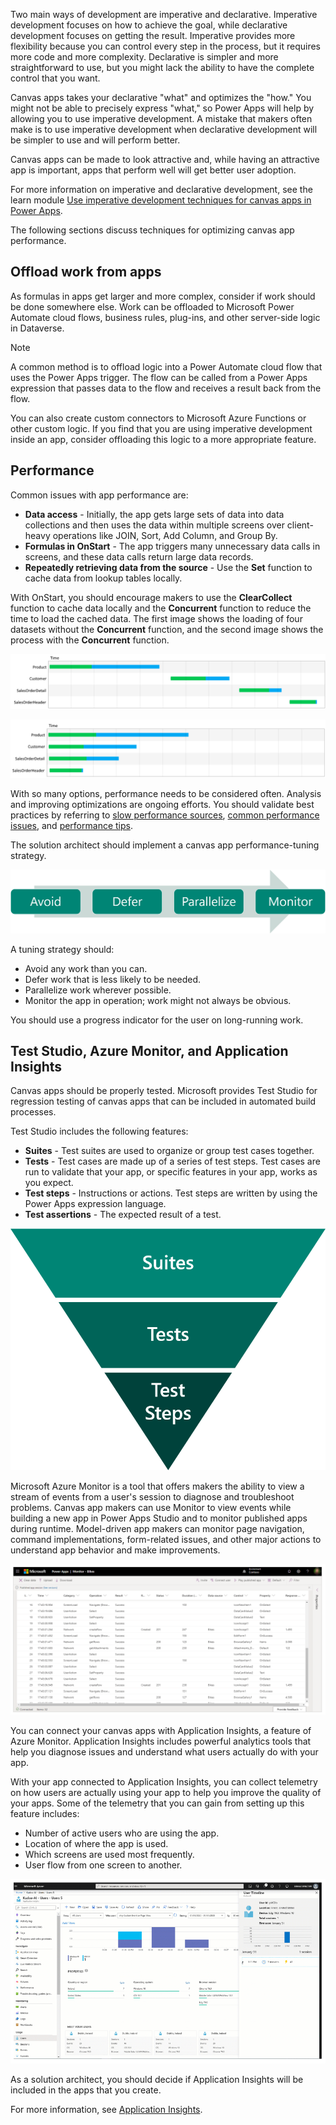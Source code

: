 Two main ways of development are imperative and declarative. Imperative development focuses on how to achieve the goal, while declarative development focuses on getting the result. Imperative provides more flexibility because you can control every step in the process, but it requires more code and more complexity. Declarative is simpler and more straightforward to use, but you might lack the ability to have the complete control that you want.

Canvas apps takes your declarative "what" and optimizes the "how." You might not be able to precisely express "what," so Power Apps will help by allowing you to use imperative development. A mistake that makers often make is to use imperative development when declarative development will be simpler to use and will perform better.

Canvas apps can be made to look attractive and, while having an attractive app is important, apps that perform well will get better user adoption.

For more information on imperative and declarative development, see the learn module [Use imperative development techniques for canvas apps in Power Apps](/learn/modules/use-imperative-dev-techniques-powerapps-canvas-app/?azure-portal=true).

The following sections discuss techniques for optimizing canvas app performance.

## Offload work from apps

As formulas in apps get larger and more complex, consider if work should be done somewhere else. Work can be offloaded to Microsoft Power Automate cloud flows, business rules, plug-ins, and other server-side logic in Dataverse.

> [!NOTE]
> A common method is to offload logic into a Power Automate cloud flow that uses the Power Apps trigger. The flow can be called from a Power Apps expression that passes data to the flow and receives a result back from the flow.

You can also create custom connectors to Microsoft Azure Functions or other custom logic. If you find that you are using imperative development inside an app, consider offloading this logic to a more appropriate feature.

## Performance

Common issues with app performance are:

- **Data access** - Initially, the app gets large sets of data into data collections and then uses the data within multiple screens over client-heavy operations like JOIN, Sort, Add Column, and Group By.
- **Formulas in OnStart** - The app triggers many unnecessary data calls in screens, and these data calls return large data records.
- **Repeatedly retrieving data from the source** - Use the **Set** function to cache data from lookup tables locally.

With OnStart, you should encourage makers to use the **ClearCollect** function to cache data locally and the **Concurrent** function to reduce the time to load the cached data. The first image shows the loading of four datasets without the **Concurrent** function, and the second image shows the process with the **Concurrent** function.

![Diagram showing sequential dataset loading.](../media/5-onstart-1.png)

![Diagram showing concurrent dataset loading.](../media/5-onstart-2.png)

With so many options, performance needs to be considered often. Analysis and improving optimizations are ongoing efforts. You should validate best practices by referring to [slow performance sources](/powerapps/maker/canvas-apps/slow-performance-sources), [common performance issues](/powerapps/maker/canvas-apps/common-performance-issue-resolutions), and [performance tips](/powerapps/maker/canvas-apps/performance-tips).

The solution architect should implement a canvas app performance-tuning strategy.

![Diagram showing the tuning process strategy.](../media/5-tuning.png)

A tuning strategy should:

- Avoid any work than you can.
- Defer work that is less likely to be needed.
- Parallelize work wherever possible.
- Monitor the app in operation; work might not always be obvious.

You should use a progress indicator for the user on long-running work.

## Test Studio, Azure Monitor, and Application Insights

Canvas apps should be properly tested. Microsoft provides Test Studio for regression testing of canvas apps that can be included in automated build processes.

Test Studio includes the following features:

- **Suites** - Test suites are used to organize or group test cases together.
- **Tests** - Test cases are made up of a series of test steps. Test cases are run to validate that your app, or specific features in your app, works as you expect.
- **Test steps** - Instructions or actions. Test steps are written by using the Power Apps expression language.
- **Test assertions** - The expected result of a test.

![Diagram showing Test Studio suite components.](../media/5-test-studio-components.png)

Microsoft Azure Monitor is a tool that offers makers the ability to view a stream of events from a user's session to diagnose and troubleshoot problems. Canvas app makers can use Monitor to view events while building a new app in Power Apps Studio and to monitor published apps during runtime. Model-driven app makers can monitor page navigation, command implementations, form-related issues, and other major actions to understand app behavior and make improvements.

![Screenshot showing the Monitor tool of events.](../media/5-monitor.png)

You can connect your canvas apps with Application Insights, a feature of Azure Monitor. Application Insights includes powerful analytics tools that help you diagnose issues and understand what users actually do with your app.

With your app connected to Application Insights, you can collect telemetry on how users are actually using your app to help you improve the quality of your apps. Some of the telemetry that you can gain from setting up this feature includes:

- Number of active users who are using the app.
- Location of where the app is used.
- Which screens are used most frequently.
- User flow from one screen to another.

![Screenshot of Monitor used for insights.](../media/5-app-insights.png)

As a solution architect, you should decide if Application Insights will be included in the apps that you create.

For more information, see [Application Insights](/powerapps/maker/canvas-apps/application-insights).
